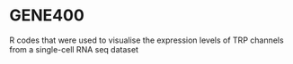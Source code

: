 # GENE400
R codes that were used to visualise the expression levels of TRP channels from a single-cell RNA seq dataset
